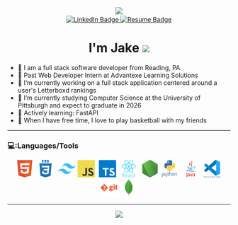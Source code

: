 <div id="header" align="center" border="none">
    <img   src="https://media.giphy.com/media/v1.Y2lkPTc5MGI3NjExZG9pbmZtaXgwZnJtbGhnZnc2ZDQ5NHQ0aTFrano5OXoybnJkcXJsaSZlcD12MV9pbnRlcm5hbF9naWZfYnlfaWQmY3Q9Zw/S9LOCaxy7KXr7n8hVP/giphy.gif" width="250"/>
  <div id="badges">
    <a href="https://www.linkedin.com/in/jakekressley/">
      <img src="https://img.shields.io/badge/LinkedIn-blue?style=for-the-badge&logo=linkedin&logoColor=white" alt="LinkedIn Badge"/>
    </a>
    <a href="https://github.com/jakekressley/jakekressley/blob/main/Jake_Kressley_Resume.pdf">
      <img src="https://img.shields.io/badge/Resume-hotpink?style=for-the-badge" alt="Resume Badge"/>
    </a>
  </div>
  <div>
    <h1>I'm Jake
      <img src="https://media.giphy.com/media/hvRJCLFzcasrR4ia7z/giphy.gif" width="30px"/>
    </h1>
  </div>
</div>


- 🌆 I am a full stack software developer from Reading, PA.
- :briefcase: Past Web Developer Intern at Advantexe Learning Solutions
- 🔭 I’m currently working on a full stack application centered around a user's Letterboxd rankings
- 🌱 I’m currently studying Computer Science at the University of Pittsburgh and expect to graduate in 2026
- 🤔 Actively learning: FastAPI
- 🏀 When I have free time, I love to play basketball with my friends

---
### 💻:Languages/Tools

<div display="flex" align="center">
  <img src="https://github.com/devicons/devicon/blob/master/icons/html5/html5-original.svg" title="HTML5" alt="HTML" width="40" height="40"/>&nbsp;
  <img src="https://github.com/devicons/devicon/blob/master/icons/css3/css3-plain-wordmark.svg"  title="CSS3" alt="CSS" width="40" height="40"/>&nbsp;
  <img src="https://github.com/devicons/devicon/blob/master/icons/tailwindcss/tailwindcss-original.svg" title="Tailwind" alt="Tailwind" width="40" height="40"/>
  <img src="https://github.com/devicons/devicon/blob/master/icons/javascript/javascript-original.svg" title="JavaScript" alt="JavaScript" width="40" height="40"/>&nbsp;
  <img src="https://github.com/devicons/devicon/blob/master/icons/typescript/typescript-original.svg" title="TypeScript" alt="TypeScript" width="40" height="40"/>&nbsp;
  <img src="https://github.com/devicons/devicon/blob/master/icons/react/react-original-wordmark.svg" title="React" alt="React" width="40" height="40"/>&nbsp;
  <img src="https://github.com/devicons/devicon/blob/master/icons/nodejs/nodejs-original.svg" title="Node" alt="Node" width="40" height="40"/>
  <img src="https://github.com/devicons/devicon/blob/master/icons/python/python-original-wordmark.svg" title="Python" alt="Python" width="40" height="40"/>&nbsp;
  <img src="https://github.com/devicons/devicon/blob/master/icons/java/java-original-wordmark.svg" title="Java" alt="Java" width="40" height="40"/>&nbsp;
  <img src="https://github.com/devicons/devicon/blob/master/icons/vscode/vscode-original-wordmark.svg" title="VSCode" alt="VSCode" width="40" height="40"/>&nbsp;
  <img src="https://github.com/devicons/devicon/blob/master/icons/git/git-plain-wordmark.svg" title="Git" alt="Git" width="40" height="40"/>
  <img src="https://github.com/devicons/devicon/blob/master/icons/mongodb/mongodb-original.svg" title="MongoDB" alt="MongoDB" width="40" height="40"/>
</div>

---

<div align="center">
  <img src="https://github-readme-stats.vercel.app/api/top-langs/?username=jakekressley&layout=compact&theme=material-palenight&hide=jupyter%20notebook"/>
</div>
